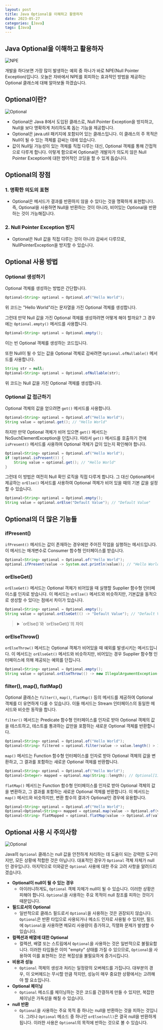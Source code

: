 ```yaml
---
layout: post
title: Java Optional을 이해하고 활용하자
date: 2023-05-27
categories: [Java]
tags: [Java]
---
```


## Java Optional을 이해하고 활용하자

![NPE](/assets/img/2023-05-27-Java%20Optional/2023-06-04-18-24-02.png)

개발을 하다보면 가장 많이 발생하는 예외 중 하나가 바로 NPE(Null Pointer Exception)입니다. 오늘은 자바에서 NPE를 회피하는 효과적인 방법을 제공하는 Optional 클래스에 대해 알아보돌 하겠습니다.

## Optional이란?

![Optional](/assets/img/2023-05-27-Java%20Optional/2023-06-04-18-21-12.png)

- Optional은 Java 8에서 도입된 클래스로, Null Pointer Exception을 방지하고, Null을 보다 명확하게 처리하도록 돕는 기능을 제공합니다.
- Optional은 java.util 패키지에 포함되어 있는 클래스입니다. 이 클래스의 주 목적은 Null이 될 수 있는 객체를 감싸는 데에 있습니다.
- 값이 Null일 가능성이 있는 객체를 직접 다루는 대신, Optional 객체를 통해 간접적으로 다루게 합니다. 이렇게 함으로써 Optional은 개발자가 의도치 않은 Null Pointer Exception에 대한 방어적인 코딩을 할 수 있게 돕습니다.

## Optional의 장점

### 1. 명확한 의도의 표현

- Optional은 메서드가 결과를 반환하지 않을 수 있다는 것을 명확하게 표현합니다. 즉, Optional을 사용하면 Null을 반환하는 것이 아니라, 비어있는 Optional을 반환하는 것이 가능해집니다.

### 2. Null Pointer Exception 방지

- Optional은 Null 값을 직접 다루는 것이 아니라 감싸서 다루므로, NullPointerException을 방지할 수 있습니다.

## Optional 사용 방법

### Optional 생성하기

Optional 객체를 생성하는 방법은 간단합니다.

```java
Optional<String> optional = Optional.of("Hello World");
```

위 코드는 "Hello World"라는 문자열을 가진 Optional 객체를 생성합니다.

그런데 만약 Null 값을 가진 Optional 객체를 생성하려면 어떻게 해야 할까요? 그 경우에는 `Optional.empty()` 메서드를 사용합니다.

```java
Optional<String> optional = Optional.empty();
```

이는 빈 Optional 객체를 생성하는 코드입니다.

또한 Null이 될 수 있는 값을 Optional 객체로 감싸려면 `Optional.ofNullable()` 메서드를 사용합니다.

```java
String str = null;
Optional<String> optional = Optional.ofNullable(str);
```

위 코드는 Null 값을 가진 Optional 객체를 생성합니다.

### Optional 값 접근하기

Optional 객체의 값을 얻으려면 `get()` 메서드를 사용합니다.

```java
Optional<String> optional = Optional.of("Hello World");
String value = optional.get(); // "Hello World"
```

하지만 만약 Optional 객체가 비어 있으면 `get()` 메서드는 NoSuchElementException을 던집니다. 따라서 `get()` 메서드를 호출하기 전에 `isPresent()` 메서드를 사용하여 Optional 객체가 값이 있는지 확인해야 합니다.

```java
Optional<String> optional = Optional.of("Hello World");
if (optional.isPresent()) {
    String value = optional.get(); // "Hello World"
}
```

그런데 이 방법은 여전히 Null 확인 로직을 직접 다루게 합니다. 그 대신 Optional에서 제공하는 `orElse()` 메서드를 사용하여 Optional 객체가 비어 있을 때의 기본 값을 설정할 수 있습니다.

```java
Optional<String> optional = Optional.empty();
String value = optional.orElse("Default Value"); // "Default Value"
```

## Optional의 더 많은 기능들

### ifPresent()

`ifPresent()` 메서드는 값이 존재하는 경우에만 주어진 작업을 실행하는 메서드입니다. 이 메서드는 매개변수로 Consumer 함수형 인터페이스를 받습니다.

```java
Optional<String> optional = Optional.of("Hello World");
optional.ifPresent(value -> System.out.println(value)); // "Hello World"
```

### orElseGet()

`orElseGet()` 메서드는 Optional 객체가 비어있을 때 실행할 Supplier 함수형 인터페이스를 인자로 받습니다. 이 메서드는 `orElse()` 메서드와 비슷하지만, 기본값을 동적으로 생성할 수 있다는 점에서 차이가 있습니다.

```java
Optional<String> optional = Optional.empty();
String value = optional.orElseGet(() -> "Default Value"); // "Default Value"
```

> <details>
> <summary>`orElse()`와 `orElseGet()`의 차이</summary>
> <div markdown="1">
> 
> `orElse()`와 `orElseGet()`은 모두 Java의 Optional 클래스에 포함된 메서드로, Optional 객체가 비어있는 경우에 대한 대체 값을 제공합니다. 하지만 두 메서드는 사용 방식에 약간의 차이가 있습니다.
>
> ---
> 
> **orElse()**
> 
> `orElse()` 메서드는 인수로 받은 값을 반환합니다. 이 인수는 Optional 객체가 비어있는지 여부와 상관없이 항상 계산됩니다. 따라서 이 인수는 CPU 또는 메모리 자원을 많이 사용하는 "무거운" 연산이 아닐 때 사용하는 것이 좋습니다.
> 
> ```java
> Optional<String> optional = Optional.empty();
> String value = optional.orElse(expensiveOperation());
> ```
> 
> 위의 코드에서 `expensiveOperation()`은 Optional 객체가 비어있는지 여부에 관계없이 항상 실행됩니다.
>
> ---
> 
> **orElseGet()**
> 
> 반면에, `orElseGet()` 메서드는 인수로 받은 Supplier를 호출하여 그 결과를 반환합니다. 이 Supplier는 Optional 객체가 비어 있을 때만 실행되므로, CPU 또는 메모리 자원을 많이 사용하는 "무거운" 연산을 실행할 때 사용하는 것이 좋습니다.
> 
> ```java
> Optional<String> optional = Optional.empty();
> String value = optional.orElseGet(() -> expensiveOperation());
> ```
> 
> 위의 코드에서 `expensiveOperation()`은 Optional 객체가 비어 있을 때만 실행됩니다.
> 
> 따라서 `orElse()`와 `orElseGet()`의 주된 차이점은 비어있는 Optional 객체에 대한 대체 값을 언제 계산하느냐에 있습니다. `orElse()`는 항상 계산하고, `orElseGet()`은 필요할 때만 계산합니다.
> </div>
> </details>

### orElseThrow()

`orElseThrow()` 메서드는 Optional 객체가 비어있을 때 예외를 발생시키는 메서드입니다. 이 메서드는 `orElseGet()` 메서드와 비슷하지만, 비어있는 경우 Supplier 함수형 인터페이스에 의해 제공되는 예외를 던집니다.

```java
Optional<String> optional = Optional.empty();
String value = optional.orElseThrow(() -> new IllegalArgumentException("Optional is empty"));
```

### filter(), map(), flatMap()

Optional 클래스는 `filter()`, `map()`, `flatMap()` 등의 메서드를 제공하여 Optional 객체를 더 유연하게 다룰 수 있습니다. 이들 메서드는 Stream 인터페이스의 동일한 메서드와 비슷한 동작을 합니다.

`filter()` 메서드는 Predicate 함수형 인터페이스를 인자로 받아 Optional 객체의 값을 테스트하고, 테스트를 통과하는 값만을 포함하는 새로운 Optional 객체를 반환합니다.

```java
Optional<String> optional = Optional.of("Hello World");
Optional<String> filtered = optional.filter(value -> value.length() > 10); // Optional["Hello World"]
```

`map()` 메서드는 Function 함수형 인터페이스를 인자로 받아 Optional 객체의 값을 변환하고, 그 결과를 포함하는 새로운 Optional 객체를 반환합니다.

```java
Optional<String> optional = Optional.of("Hello World");
Optional<Integer> mapped = optional.map(String::length); // Optional[11]
```

`flatMap()` 메서드는 Function 함수형 인터페이스를 인자로 받아 Optional 객체의 값을 변환하고, 그 결과를 포함하는 새로운 Optional 객체를 반환합니다. 이 메서드는 `map()` 메서드와 비슷하지만, 변환 함수의 결과가 Optional인 경우에 유용합니다.

```java
Optional<String> optional = Optional.of("Hello World");
Optional<Optional<String>> mapped = optional.map(value -> Optional.of(value.toLowerCase())); // Optional[Optional["hello world"]]
Optional<String> flatMapped = optional.flatMap(value -> Optional.of(value.toLowerCase())); // Optional["hello world"]
```

## Optional 사용 시 주의사항

![Optional](/assets/img/2023-05-27-Java%20Optional/2023-06-04-18-25-22.png)

Java의 `Optional` 클래스는 null 값을 안전하게 처리하는 데 도움이 되는 강력한 도구이지만, 모든 상황에 적합한 것은 아닙니다. 대표적인 경우가 `Optional` 객체 자체가 null 인 경우입니다. 마지막으로 이와같은 `Optional` 사용에 대한 주요 고려 사항을 알려드리겠습니다.

- **Optional이 null이 될 수 있는 경우**
  - 아이러니하게도, `Optional` 객체 자체가 null이 될 수 있습니다. 이러한 상황은 피해야 합니다. `Optional`을 사용하는 주요 목적이 null 참조를 피하는 것이기 때문입니다.
- **필드로서의 Optional**
  - 일반적으로 클래스 필드로서 `Optional`을 사용하는 것은 권장되지 않습니다. `Optional`은 반환 타입으로 사용되거나 메소드 인자로 사용될 수 있지만, 필드에 `Optional`을 사용하면 메모리 사용량이 증가하고, 직렬화 문제가 발생할 수 있습니다.
- **컬렉션과 배열에 대한 Optional**
  - 컬렉션, 배열 또는 스트림에서 `Optional`을 사용하는 것은 일반적으로 불필요합니다. 이러한 타입들은 이미 "empty" 상태를 가질 수 있으므로, `Optional`을 사용하여 이를 표현하는 것은 복잡성을 불필요하게 증가시킵니다.
- **비용과 성능**
  - `Optional` 객체의 생성과 처리는 일정량의 오버헤드를 가집니다. 대부분의 경우, 이 오버헤드는 무시할 만큼 작지만, 성능이 매우 중요한 상황에서는 고려해야 할 요소입니다.
- **Optional 체이닝**
  - `Optional` 메소드를 체이닝하는 것은 코드를 간결하게 만들 수 있지만, 복잡한 체이닝은 가독성을 해칠 수 있습니다. 
- **null 반환**
  - `Optional`을 사용하는 주요 목적 중 하나는 null을 반환하는 것을 피하는 것입니다. 그러나 `Optional` 메소드 중 하나인 `orElse(null)`은 결국 null을 반환하게 됩니다. 이러한 사용은 `Optional`의 목적에 반하는 것으로 볼 수 있습니다.

